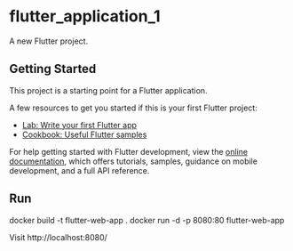 # flutter_application_1

A new Flutter project.

## Getting Started

This project is a starting point for a Flutter application.

A few resources to get you started if this is your first Flutter project:

- [Lab: Write your first Flutter app](https://docs.flutter.dev/get-started/codelab)
- [Cookbook: Useful Flutter samples](https://docs.flutter.dev/cookbook)

For help getting started with Flutter development, view the
[online documentation](https://docs.flutter.dev/), which offers tutorials,
samples, guidance on mobile development, and a full API reference.


## Run

docker build -t flutter-web-app .
docker run -d -p 8080:80 flutter-web-app
<!-- Must also stop the container when done or flutter artifacts will remain in application storage cache storage flutter-app-manifest and flutter-app-cache. -->

Visit http://localhost:8080/